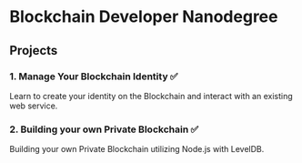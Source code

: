 # Blockchain Developer Nanodegree

## Projects

### 1. Manage Your Blockchain Identity ✅

Learn to create your identity on the Blockchain and interact with an existing web service.

### 2. Building your own Private Blockchain ✅

Building your own Private Blockchain utilizing Node.js with LevelDB.

